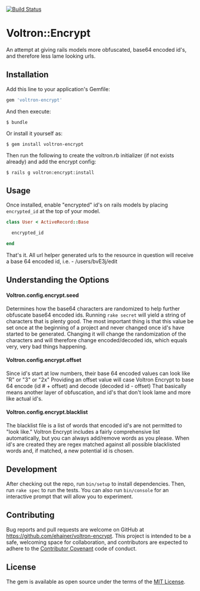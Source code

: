 [![Build Status](https://travis-ci.org/ehainer/voltron-encrypt.svg?branch=master)](https://travis-ci.org/ehainer/voltron-encrypt)

# Voltron::Encrypt

An attempt at giving rails models more obfuscated, base64 encoded id's, and therefore less lame looking urls.

## Installation

Add this line to your application's Gemfile:

```ruby
gem 'voltron-encrypt'
```

And then execute:

    $ bundle

Or install it yourself as:

    $ gem install voltron-encrypt

Then run the following to create the voltron.rb initializer (if not exists already) and add the encrypt config:

    $ rails g voltron:encrypt:install

## Usage

Once installed, enable "encrypted" id's on rails models by placing `encrypted_id` at the top of your model.

```ruby
class User < ActiveRecord::Base

  encrypted_id

end
```

That's it. All url helper generated urls to the resource in question will receive a base 64 encoded id, i.e. - /users/bvE3j/edit

## Understanding the Options

#### Voltron.config.encrypt.seed

Determines how the base64 characters are randomized to help further obfuscate base64 encoded ids. Running `rake secret` will yield a string of characters that is plenty good. The most important thing is that this value be set once at the beginning of a project and never changed once id's have started to be generated. Changing it will change the randomization of the characters and will therefore change encoded/decoded ids, which equals very, very bad things happening.

#### Voltron.config.encrypt.offset

Since id's start at low numbers, their base 64 encoded values can look like "R" or "3" or "2x" Providing an offset value will case Voltron Encrypt to base 64 encode (id # + offset) and decode (decoded id - offset) That basically means another layer of obfuscation, and id's that don't look lame and more like actual id's.

#### Voltron.config.encrypt.blacklist

The blacklist file is a list of words that encoded id's are not permitted to "look like." Voltron Encrypt includes a fairly comprehensive list automatically, but you can always add/remove words as you please. When id's are created they are regex matched against all possible blacklisted words and, if matched, a new potential id is chosen.

## Development

After checking out the repo, run `bin/setup` to install dependencies. Then, run `rake spec` to run the tests. You can also run `bin/console` for an interactive prompt that will allow you to experiment.

## Contributing

Bug reports and pull requests are welcome on GitHub at https://github.com/ehainer/voltron-encrypt. This project is intended to be a safe, welcoming space for collaboration, and contributors are expected to adhere to the [Contributor Covenant](http://contributor-covenant.org) code of conduct.

## License

The gem is available as open source under the terms of the [MIT License](http://opensource.org/licenses/MIT).
